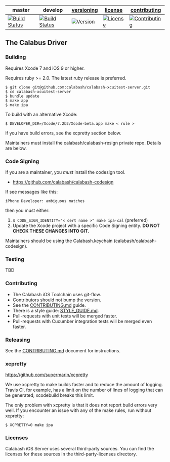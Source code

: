 | master  | develop | [versioning](VERSIONING.md) | [license](LICENSE) | [contributing](CONTRIBUTING.md)|
|---------|---------|-----------------------------|--------------------|--------------------------------|
|[![Build Status](https://travis-ci.org/calabash/calabash-xcuitest-server.svg?branch=master)](https://travis-ci.org/calabash/calabash-xcuitest-server)| [![Build Status](https://travis-ci.org/calabash/calabash-xcuitest-server.svg?branch=develop)](https://travis-ci.org/calabash/calabash-xcuitest-server)| [![Version](https://img.shields.io/badge/version-1.0.0-green.svg)](https://img.shields.io/badge/version-1.0.0-green.svg) |[![License](https://img.shields.io/badge/licence-Eclipse-blue.svg)](http://opensource.org/licenses/EPL-1.0) | [![Contributing](https://img.shields.io/badge/contrib-gitflow-orange.svg)](https://www.atlassian.com/git/tutorials/comparing-workflows/gitflow-workflow/)|

## The Calabus Driver


### Building

Requires Xcode 7 and iOS 9 or higher.

Requires ruby >= 2.0.  The latest ruby release is preferred.

```
$ git clone git@github.com:calabash/calabash-xcuitest-server.git
$ cd calabash-xcuitest-server
$ bundle update
$ make app
$ make ipa
```

To build with an alternative Xcode:

```
$ DEVELOPER_DIR=/Xcode/7.2b2/Xcode-beta.app make < rule >
```

If you have build errors, see the xcpretty section below.

Maintainers must install the calabash/calabash-resign private repo. Details are below.

### Code Signing

If you are a maintainer, you _must_ install the codesign tool.

* https://github.com/calabash/calabash-codesign

If see messages like this:

```
iPhone Developer: ambiguous matches
```

then you must either:

1. `$ CODE_SIGN_IDENTITY="< cert name >" make ipa-cal` (preferred)
2. Update the Xcode project with a specific Code Signing entity.  **DO
   NOT CHECK THESE CHANGES INTO GIT.**

Maintainers should be using the Calabash.keychain (calabash/calabash-codesign).

### Testing

TBD

### Contributing

* The Calabash iOS Toolchain uses git-flow.
* Contributors should not bump the version.
* See the [CONTRIBUTING.md](CONTRIBUTING.md) guide.
* There is a style guide: [STYLE\_GUIDE.md](STYLE\_GUIDE.md).
* Pull-requests with unit tests will be merged faster.
* Pull-requests with Cucumber integration tests will be merged even faster.

### Releasing

See the [CONTRIBUTING.md](CONTRIBUTING.md) document for instructions.

### xcpretty

https://github.com/supermarin/xcpretty

We use xcpretty to make builds faster and to reduce the amount of
logging.  Travis CI, for example, has a limit on the number of lines of
logging that can be generated; xcodebuild breaks this limit.

The only problem with xcpretty is that it does not report build errors
very well.  If you encounter an issue with any of the make rules, run
without xcpretty:

```
$ XCPRETTY=0 make ipa
```

### Licenses

Calabash iOS Server uses several third-party sources.  You can find the
licenses for these sources in the third-party-licenses directory.

